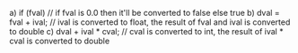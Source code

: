 a) if (fval) // if fval is 0.0 then it'll be converted to false else true
b) dval = fval + ival; // ival is converted to float, the result of fval and ival is converted to double
c) dval + ival * cval; // cval is converted to int, the result of ival * cval is converted to double
